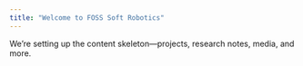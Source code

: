```yaml
---
title: "Welcome to FOSS Soft Robotics"
---
```


We’re setting up the content skeleton—projects, research notes, media, and more.
